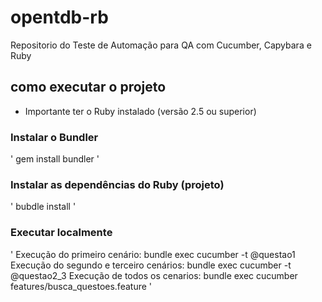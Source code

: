 # opentdb-rb
Repositorio do Teste de Automação para QA com Cucumber, Capybara e Ruby

## como executar o projeto 

* Importante ter o Ruby instalado (versão 2.5 ou superior)

### Instalar o Bundler
'
gem install bundler
'
### Instalar as dependências do Ruby (projeto)
'
bubdle install
'

### Executar localmente
'
Execução do primeiro cenário: bundle exec cucumber -t @questao1
Execução do segundo e terceiro cenários: bundle exec cucumber -t @questao2_3
Execução de todos os cenarios: bundle exec cucumber features/busca_questoes.feature
'
